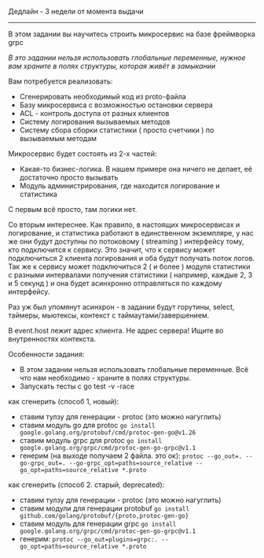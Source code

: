 Дедлайн - 3 недели от момента выдачи

-----

В этом задании вы научитесь строить микросервис на базе фреймворка grpc

*В это задании нельзя использовать глобальные переменные, нужное вам храните в полях структуры, которая живёт в замыкании*

Вам потребуется реализовать:

* Сгенерировать необходимый код из proto-файла
* Базу микросервиса с возможностью остановки сервера
* ACL - контроль доступа от разных клиентов
* Систему логирования вызываемых методов
* Систему сбора сборки статистики ( просто счетчики ) по вызываемым методам

Микросервис будет состоять из 2-х частей:
* Какая-то бизнес-логика. В нашем примере она ничего не делает, её достаточно просто вызывать
* Модуль администрирования, где находится логирование и статистика

С первым всё просто, там логики нет.

Со вторым интереснее. Как правило, в настоящих микросервисах и логирование, и статистика работают в единственном экземпляре, у нас же они будут доступны по потоковому ( streaming ) интерфейсу тому, кто подключится к сервису. Это значит, что к сервису может подключиться 2 клиента логирования и оба будут получать поток логов. Так же к сервису может подключиться 2 ( и более ) модуля статистики с разными интервалами получения статистики ( например, каждые 2, 3 и 5 секунд ) и она будет асинхронно отправляться по каждому интерфейсу.

Раз уж был упомянут асинхрон - в задании будут горутины, select, таймеры, мьютексы, контекст с таймаутами/завершением. 

В event.host лежит адрес клиента. Не адрес сервера! Ищите во внутренностях контекста.

Особенности задания:

* В этом задании нельзя использовать глобальные переменные. Всё что нам необходимо - храните в полях структуры.
* Запускать тесты с go test -v -race

как сгенерить (способ 1, новый):
- ставим тулзу для генерации - protoc (это можно нагуглить)
- ставим модуль go для protoc `go install google.golang.org/protobuf/cmd/protoc-gen-go@v1.26`
- ставим модуль grpc для protoc `go install google.golang.org/grpc/cmd/protoc-gen-go-grpc@v1.1`
- генерим (на выходе получаем 2 файла. это ок): `protoc --go_out=. --go-grpc_out=. --go-grpc_opt=paths=source_relative --go_opt=paths=source_relative *.proto`

как сгенерить (способ 2. старый, deprecated):
- ставим тулзу для генерации - protoc (это можно нагуглить)
- ставим модули для генерации protobuf `go install github.com/golang/protobuf/{proto,protoc-gen-go}`
- ставим модуль для генерации grpc `go install google.golang.org/grpc/cmd/protoc-gen-go-grpc@v1.1`
- генерим: `protoc --go_out=plugins=grpc:. --go_opt=paths=source_relative *.proto`
